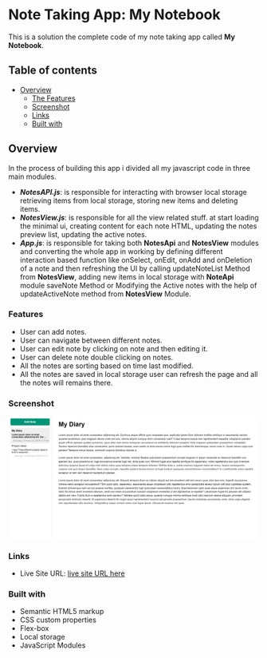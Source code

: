 # Note Taking App: My Notebook

This is a solution the complete code of my note taking app called **My Notebook**.

## Table of contents

  - [Overview](#overview)
    - [The Features](#Features)
    - [Screenshot](#screenshot)
    - [Links](#links)
    - [Built with](#built-with)

## Overview

In the process of building this app i divided all my javascript code in three main modules.
- ***NotesAPI.js***: is responsible for interacting with browser local storage retrieving items from local storage, storing new items and deleting items.
- ***NotesView.js***: is responsible for all the view related stuff. at start loading the minimal ui, creating content for each note HTML, updating the notes preview list, updating the active notes.
- ***App.js***: is responsible for taking both **NotesApi** and **NotesView** modules and converting the whole app in working by defining different interaction based function like onSelect, onEdit, onAdd and onDeletion of a note and then refreshing the UI by calling updateNoteList Method from **NotesView**, adding new items in local storage with **NoteApi** module saveNote Method or Modifying the Active notes with the help of updateActiveNote method from **NotesView** Module.
  

### Features 

- User can add notes.
- User can navigate between different notes.
- User can edit note by clicking on note and then editing it.
- User can delete note double clicking on notes.
- All the notes are sorting based on time last modified.
- All the notes are saved in local storage user can refresh the page and all the notes will remains there.


### Screenshot

![Application ScreenShot](./css/images/screencapture.png)

### Links

- Live Site URL: [live site URL here](https://shahabbukhari.github.io/DevNation/07%20-%20Note%20Taking%20App/index.html)

### Built with

- Semantic HTML5 markup
- CSS custom properties
- Flex-box
- Local storage
- JavaScript Modules 